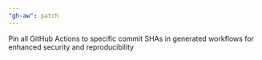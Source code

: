 ```yaml
---
"gh-aw": patch
---
```


Pin all GitHub Actions to specific commit SHAs in generated workflows for enhanced security and reproducibility
